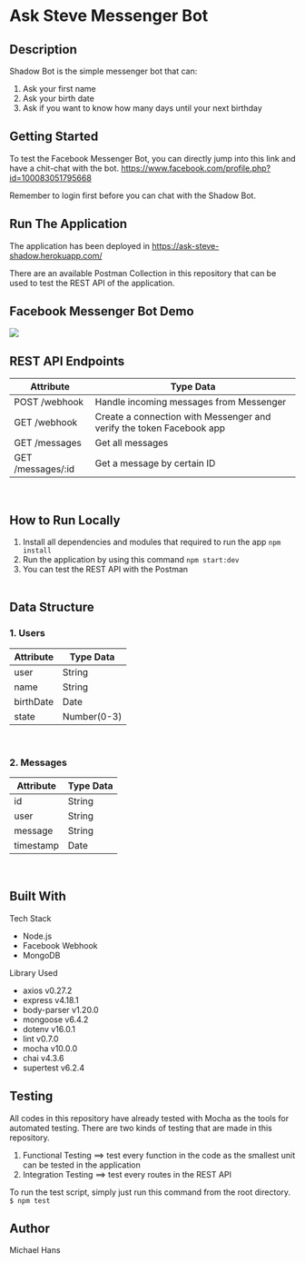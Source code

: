 # Ask Steve Messenger Bot

## Description
Shadow Bot is the simple messenger bot that can:
1. Ask your first name
2. Ask your birth date
3. Ask if you want to know how many days until your next birthday

## Getting Started
To test the Facebook Messenger Bot, you can directly jump into this link and have a chit-chat with the bot.
https://www.facebook.com/profile.php?id=100083051795668

Remember to login first before you can chat with the Shadow Bot.

## Run The Application
The application has been deployed in https://ask-steve-shadow.herokuapp.com/

There are an available Postman Collection in this repository that can be used to test the REST API of the application.

## Facebook Messenger Bot Demo
![](demo/Messenger_Demo.gif)
<br>

## REST API Endpoints
| Attribute             | Type Data   |
| --------------------- | ----------- |
| POST /webhook         | Handle incoming messages from Messenger |
| GET /webhook          | Create a connection with Messenger and verify the token Facebook app |
| GET /messages         | Get all messages |
| GET /messages/:id     | Get a message by certain ID |
<br>

## How to Run Locally
1. Install all dependencies and modules that required to run the app
```npm install```
2. Run the application by using this command
```npm start:dev```
3. You can test the REST API with the Postman
<br><br>

## Data Structure
### 1. Users
| Attribute   | Type Data   |
| ----------- | ----------- |
| user        | String      |
| name        | String      |
| birthDate   | Date        |
| state       | Number(0-3) |
<br>

### 2. Messages
| Attribute   | Type Data   |
| ----------- | ----------- |
| id          | String      |
| user        | String      |
| message     | String      |
| timestamp   | Date        |
<br>

## Built With
Tech Stack
* Node.js
* Facebook Webhook
* MongoDB

Library Used
* axios v0.27.2
* express v4.18.1
* body-parser v1.20.0
* mongoose v6.4.2
* dotenv v16.0.1
* lint v0.7.0
* mocha v10.0.0
* chai v4.3.6
* supertest v6.2.4

## Testing
All codes in this repository have already tested with Mocha as the tools for automated testing. There are two kinds of testing that are made in this repository.
1. Functional Testing ==> test every function in the code as the smallest unit can be tested in the application
2. Integration Testing ==> test every routes in the REST API

To run the test script, simply just run this command from the root directory.
```$ npm test```

## Author
Michael Hans